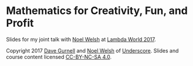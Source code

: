 Mathematics for Creativity, Fun, and Profit
===========================================

Slides for my joint talk with [Noel Welsh] at [Lambda World 2017].

Copyright 2017 [Dave Gurnell] and [Noel Welsh] of [Underscore].
Slides and course content licensed [CC-BY-NC-SA 4.0].

[Lambda World 2017]: http://www.lambda.world
[Dave Gurnell]: http://twitter.com/davegurnell
[Noel Welsh]: http://twitter.com/noelwelsh
[Underscore]: http://underscore.io
[CC-BY-NC-SA 4.0]: http://creativecommons.org/licenses/by-nc-sa/4.0/
